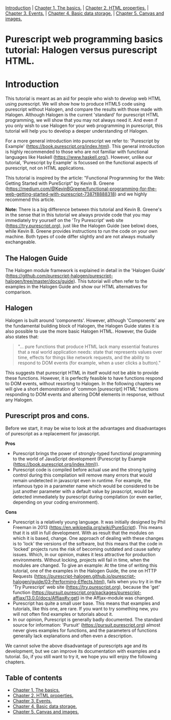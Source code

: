 [Introduction](./Introduction.md) | [Chapter 1. The basics.](./Chapter1.md) | [Chapter 2. HTML properties.](./Chapter2.md) | [Chapter 3. Events.](./Chapter3.md) | [Chapter 4. Basic data storage.](./Chapter4.md) | [Chapter 5. Canvas and images.](./Chapter5.md)

# Purescript web programming basics tutorial: Halogen versus purescript HTML.
# Introduction
 This tutorial is meant as an aid for people who wish to develop web HTML using purescript. We will show how to produce HTML5 code using purescript without Halogen, and compare the results with those made with Halogen. Although Halogen is the current 'standard' for purescript HTML programming, we will show that you may not always need it. And even if you only wish to use Halogen for your web programming in purescript, this tutorial will help you to develop a deeper understanding of Halogen. 
 
 For a more general introduction into purescript we refer to: 'Purescript by Example' (https://book.purescript.org/index.html). This general introduction is highly recommended to those who are not familiar with functional languages like Haskell (https://www.haskell.org/). However, unlike our tutorial, 'Purescript by Example' is focussed on the functional aspects of purescript, not on HTML applications.

This tutorial is inspired by the article: "Functional Programming for the Web: Getting Started with PureScript" by Kevin B. Greene (https://medium.com/@KevinBGreene/functional-programming-for-the-web-getting-started-with-purescript-7387f8888318) and we highly recommend this article. 

**Note:** There is a big difference between this tutorial and Kevin B. Greene's in the sense that in this tutorial we always provide code that you may immediately try yourself on the 'Try Purescript' web site (https://try.purescript.org), just like the Halogen Guide (see below) does, while Kevin B. Greene provides instructions to run the code on your own machine. Both types of code differ slightly and are not always mutually exchangeable.
## The Halogen Guide
The Halogen module framework is explained in detail in the 'Halogen Guide' (https://github.com/purescript-halogen/purescript-halogen/tree/master/docs/guide). This tutorial will often refer to the examples in the Halogen Guide and show our HTML alternatives for comparison.
## Halogen 
Halogen is built around 'components'. However, although 'Components' are the fundamental building block of Halogen, the Halogen Guide states it is also possible to use the more basic Halogen HTML. However, the Guide also states that: 

>"... pure functions that produce HTML lack many essential features that a real world application needs: state that represents values over time, effects for things like network requests, and the ability to respond to DOM events (for example, when a user clicks a button)."

This suggests that purescript HTML in itself would not be able to provide these functions. However, it is perfectly feasible to have functions respond to DOM events, without resorting to Halogen. In the following chapters we will give a short demonstration of 'common [purescript] HTML' functions responding to DOM events and altering DOM elements in response, without any Halogen.

## Purescript pros and cons.
Before we start, it may be wise to look at the advantages and disadvantages of purescript as a replacement for javascript.

**Pros**
- Purescript brings the power of strongly-typed functional programming to the world of JavaScript development (Purescript by Example (https://book.purescript.org/index.html)).
- Purescript code is compiled before actual use and the strong typing control during this compilation will remove many errors that would remain undetected in javascript even in runtime. For example, the infamous typo in a parameter name which would be considered to be just another parameter with a default value by javascript, would be detected immediately by purescript during compilation (or even earlier, depending on your coding environment).

**Cons**
- Purescript is a relatively young language. It was initially designed by Phil Freeman in 2013 (https://en.wikipedia.org/wiki/PureScript). This means that it is still in full development. With as result that the modules on which it is based, change. One approach of dealing with these changes is to 'lock' the versions of the software, but this means that the code in 'locked' projects runs the risk of becoming outdated and cause safety issues. Which, in our opinion, makes it less attractive for production environments. Without locking, projects will fail in time, when the modules are changed. To give an example: At the time of writing this tutorial, one of the examples in the Halogen Guide, the one on HTTP Requests (https://purescript-halogen.github.io/purescript-halogen/guide/03-Performing-Effects.html), fails when you try it in the 'Try Purescript' web site (https://try.purescript.org), because the 'get' function (https://pursuit.purescript.org/packages/purescript-affjax/13.0.0/docs/Affjax#v:get) in the Affjax-module was changed.
- Purescript has quite a small user base. This means that examples and tutorials, like this one, are rare. If you want to try something new, you will not often find examples or tutorials about it.
- In our opinion, Purescript is generally badly documented. The standard source for information: 'Pursuit' (https://pursuit.purescript.org) almost never gives examples for functions, and the parameters of functions generally lack explanations and often even a description.

We cannot solve the above disadvantage of purescripts age and its development, but we can improve its documentation with examples and a tutorial. So, if you still want to try it, we hope you will enjoy the following chapters.


## Table of contents
- [Chapter 1. The basics.](./Chapter1.md)
- [Chapter 2. HTML properties.](./Chapter2.md)
- [Chapter 3. Events.](./Chapter3.md)
- [Chapter 4. Basic data storage.](./Chapter4.md)
- [Chapter 5. Canvas and images.](./Chapter5.md)